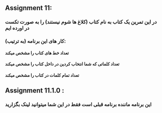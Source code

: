 ## Assignment 11:

### در این تمرین یک کتاب به نام کتاب (کلاغ ها شوم نیستند) را به صورت تکست در اورده ایم 
### کار های این برنامه (به ترتیب):

#### تعداد خط های کتاب را مشخص میکند 

#### تعداد کلماتی که شما انتخاب کردین در داخل کتاب را مشخص میکند

#### تعداد تمام کلمات در کتاب را مشخص میکند

## Assignment 11.1.0 :

### این برنامه ماننده برنامه قبلی است فقط در این شما میتوانید لینک بگزارید